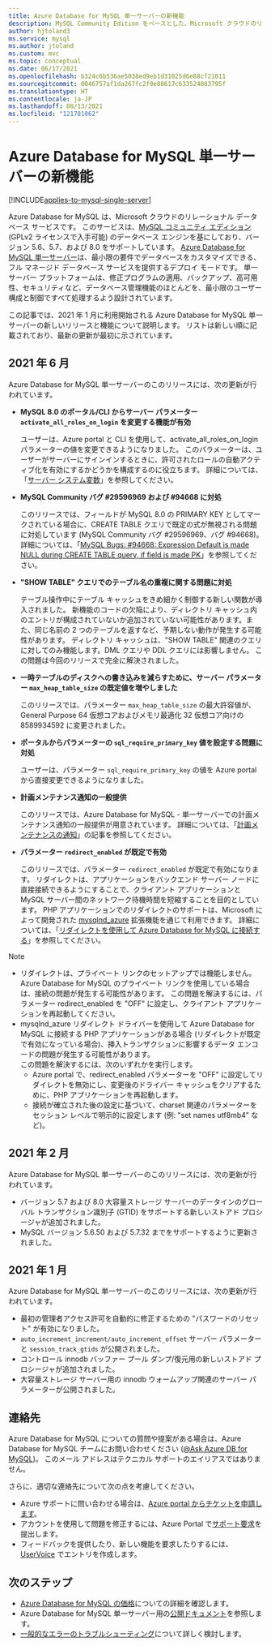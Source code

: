 ```yaml
---
title: Azure Database for MySQL 単一サーバーの新機能
description: MySQL Community Edition をベースとした、Microsoft クラウドのリレーショナル データベース サービスである Azure Database for MySQL 単一サーバーの最近の更新について説明します。
author: hjtoland3
ms.service: mysql
ms.author: jtoland
ms.custom: mvc
ms.topic: conceptual
ms.date: 06/17/2021
ms.openlocfilehash: b324c6b536ae5038ed9eb1d31025d6e88cf21011
ms.sourcegitcommit: 0046757af1da267fc2f0e88617c633524883795f
ms.translationtype: HT
ms.contentlocale: ja-JP
ms.lasthandoff: 08/13/2021
ms.locfileid: "121781062"
---
```

# <a name="whats-new-in-azure-database-for-mysql---single-server"></a>Azure Database for MySQL 単一サーバーの新機能

[!INCLUDE[applies-to-mysql-single-server](includes/applies-to-mysql-single-server.md)]

Azure Database for MySQL は、Microsoft クラウドのリレーショナル データベース サービスです。 このサービスは、[MySQL コミュニティ エディション](https://www.mysql.com/products/community/) (GPLv2 ライセンスで入手可能) のデータベース エンジンを基にしており、バージョン 5.6、5.7、および 8.0 をサポートしています。 [Azure Database for MySQL 単一サーバー](./overview.md#azure-database-for-mysql---single-server)は、最小限の要件でデータベースをカスタマイズできる、フル マネージド データベース サービスを提供するデプロイ モードです。 単一サーバー プラットフォームは、修正プログラムの適用、バックアップ、高可用性、セキュリティなど、データベース管理機能のほとんどを、最小限のユーザー構成と制御ですべて処理するよう設計されています。

この記事では、2021 年 1 月に利用開始される Azure Database for MySQL 単一サーバーの新しいリリースと機能について説明します。 リストは新しい順に記載されており、最新の更新が最初に示されています。

## <a name="june-2021"></a>2021 年 6 月
  
Azure Database for MySQL 単一サーバーのこのリリースには、次の更新が行われています。

- **MySQL 8.0 のポータル/CLI からサーバー パラメーター `activate_all_roles_on_login` を変更する機能が有効**

  ユーザーは、Azure portal と CLI を使用して、activate_all_roles_on_login パラメーターの値を変更できるようになりました。 このパラメーターは、ユーザーがサーバーにサインインするときに、許可されたロールの自動アクティブ化を有効にするかどうかを構成するのに役立ちます。 詳細については、「[サーバー システム変数](https://dev.mysql.com/doc/refman/8.0/en/server-system-variables.html)」を参照してください。

- **MySQL Community バグ #29596969 および #94668 に対処**

  このリリースでは、フィールドが MySQL 8.0 の PRIMARY KEY としてマークされている場合に、CREATE TABLE クエリで既定の式が無視される問題に対処しています (MySQL Community バグ #29596969、バグ #94668)。 詳細については、「[MySQL Bugs: #94668: Expression Default is made NULL during CREATE TABLE query, if field is made PK](https://bugs.mysql.com/bug.php?id=94668)」を参照してください。

- **"SHOW TABLE" クエリでのテーブル名の重複に関する問題に対処**

  テーブル操作中にテーブル キャッシュをきめ細かく制御する新しい関数が導入されました。 新機能のコードの欠陥により、ディレクトリ キャッシュ内のエントリが構成されていないか追加されていない可能性があります。また、同じ名前の 2 つのテーブルを返すなど、予期しない動作が発生する可能性があります。 ディレクトリ キャッシュは、"SHOW TABLE" 関連のクエリに対してのみ機能します。DML クエリや DDL クエリには影響しません。 この問題は今回のリリースで完全に解決されました。

- **一時テーブルのディスクへの書き込みを減らすために、サーバー パラメーター `max_heap_table_size` の既定値を増やしました**

  このリリースでは、パラメーター `max_heap_table_size` の最大許容値が、General Purpose 64 仮想コアおよびメモリ最適化 32 仮想コア向けの 8589934592 に変更されました。

- **ポータルからパラメーターの `sql_require_primary_key` 値を設定する問題に対処**

  ユーザーは、パラメーター `sql_require_primary_key` の値を Azure portal から直接変更できるようになりました。

- **計画メンテナンス通知の一般提供**

  このリリースでは、Azure Database for MySQL - 単一サーバーでの計画メンテナンス通知の一般提供が用意されています。 詳細については、「[計画メンテナンスの通知](concepts-planned-maintenance-notification.md)」の記事を参照してください。

- **パラメーター `redirect_enabled` が既定で有効**

  このリリースでは、パラメーター `redirect_enabled` が既定で有効になります。 リダイレクトは、アプリケーションをバックエンド サーバー ノードに直接接続できるようにすることで、クライアント アプリケーションと MySQL サーバー間のネットワーク待機時間を短縮することを目的としています。 PHP アプリケーションでのリダイレクトのサポートは、Microsoft によって開発された [mysqlnd_azure](https://github.com/microsoft/mysqlnd_azure) 拡張機能を通じて利用できます。 詳細については、「[リダイレクトを使用して Azure Database for MySQL に接続する](howto-redirection.md)」を参照してください。

>[!Note]
> * リダイレクトは、プライベート リンクのセットアップでは機能しません。 Azure Database for MySQL のプライベート リンクを使用している場合は、接続の問題が発生する可能性があります。 この問題を解決するには、パラメーター redirect_enabled を "OFF" に設定し、クライアント アプリケーションを再起動してください。</br>
> * mysqlnd_azure リダイレクト ドライバーを使用して Azure Database for MySQL に接続する PHP アプリケーションがある場合 (リダイレクトが既定で有効になっている場合)、挿入トランザクションに影響するデータ エンコードの問題が発生する可能性があります。</br>
> この問題を解決するには、次のいずれかを実行します。
>    - Azure portal で、redirect_enabled パラメーターを "OFF" に設定してリダイレクトを無効にし、変更後のドライバー キャッシュをクリアするために、PHP アプリケーションを再起動します。
>     - 接続が確立された後の設定に基づいて、charset 関連のパラメーターをセッション レベルで明示的に設定します (例: "set names utf8mb4" など)。

## <a name="february-2021"></a>2021 年 2 月

Azure Database for MySQL 単一サーバーのこのリリースには、次の更新が行われています。

- バージョン 5.7 および 8.0 大容量ストレージ サーバーのデータインのグローバル トランザクション識別子 (GTID) をサポートする新しいストアド プロシージャが追加されました。
- MySQL バージョン 5.6.50 および 5.7.32 までをサポートするように更新されました。

## <a name="january-2021"></a>2021 年 1 月

Azure Database for MySQL 単一サーバーのこのリリースには、次の更新が行われています。

- 最初の管理者アクセス許可を自動的に修正するための "パスワードのリセット" が有効になりました。
- `auto_increment_increment/auto_increment_offset` サーバー パラメーター と `session_track_gtids` が公開されました。
- コントロール innodb バッファー プール ダンプ/復元用の新しいストアド プロシージャが追加されました。
- 大容量ストレージ サーバー用の innodb ウォームアップ関連のサーバー パラメーターが公開されました。

## <a name="contacts"></a>連絡先

Azure Database for MySQL についての質問や提案がある場合は、Azure Database for MySQL チームにお問い合わせください ([@Ask Azure DB for MySQL](mailto:AskAzureDBforMySQL@service.microsoft.com))。 このメール アドレスはテクニカル サポートのエイリアスではありません。

さらに、適切な連絡先について次の点を考慮してください。

- Azure サポートに問い合わせる場合は、[Azure portal からチケットを申請します](https://portal.azure.com/?#blade/Microsoft_Azure_Support/HelpAndSupportBlade)。
- アカウントを使用して問題を修正するには、Azure Portal で[サポート要求](https://ms.portal.azure.com/#blade/Microsoft_Azure_Support/HelpAndSupportBlade/newsupportrequest)を提出します。
- フィードバックを提供したり、新しい機能を要求したりするには、[UserVoice](https://feedback.azure.com/forums/597982-azure-database-for-mysql) でエントリを作成します。

## <a name="next-steps"></a>次のステップ

- [Azure Database for MySQL の価格](https://azure.microsoft.com/pricing/details/mysql/server/)についての詳細を確認します。
- Azure Database for MySQL 単一サーバー用の[公開ドキュメント](./single-server/index.yml)を参照します。
- [一般的なエラーのトラブルシューティング](./howto-troubleshoot-common-errors.md)について詳しく検討します。